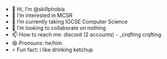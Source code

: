- 👋 Hi, I’m @skillphobia
- 👀 I’m interested in MCSR
- 🌱 I’m currently taking IGCSE Computer Science
- 💞️ I’m looking to collaborate on nothing
- 📫 How to reach me:
      discord (2 accounts) - _crqfting
                             crqfting
- 😄 Pronouns: he/him
- ⚡ Fun fact: i like drinking ketchup

<!---
skillphobia/skillphobia is a ✨ special ✨ repository because its `README.md` (this file) appears on your GitHub profile.
You can click the Preview link to take a look at your changes.
--->
